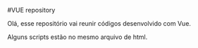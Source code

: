#VUE repository

Olá, esse repositório vai reunir códigos desenvolvido com Vue.

Alguns scripts estão no mesmo arquivo de html.

